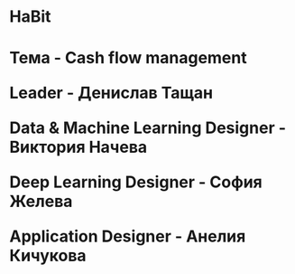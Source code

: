 # HaBit
<H1>Тема - Cash flow management
<p> Leader - Денислав Тащан
<p> Data & Machine Learning Designer - Виктория Начева
<p> Deep Learning Designer - София Желева
<p> Application Designer - Анелия Кичукова

